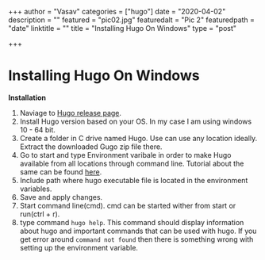 +++
author = "Vasav"
categories = ["hugo"]
date = "2020-04-02"
description = ""
featured = "pic02.jpg"
featuredalt = "Pic 2"
featuredpath = "date"
linktitle = ""
title = "Installing Hugo On Windows"
type = "post"

+++
# Installing Hugo On Windows
**Installation**
1. Naviage to [Hugo release page](https://github.com/gohugoio/hugo/releases).
2. Install Hugo version based on your OS. In my case I am using windows 10 - 64 bit.
3. Create a folder in C drive named Hugo. Use can use any location ideally. Extract the downloaded Gugo zip file there.
4. Go to start and type Environment varibale in order to make Hugo available from all locations through command line. Tutorial about the same can be found [here](https://www.architectryan.com/2018/03/17/add-to-the-path-on-windows-10/).
5. Include path where hugo executable file is located in the environment variables.
6. Save and apply changes. 
7. Start command line(cmd). cmd can be started wither from start or run(ctrl + r).
8. type command ```hugo help```. This command should display information about hugo and important commands that can be used with hugo. If you get error around ```command not found``` then there is something wrong with setting up the environment variable.